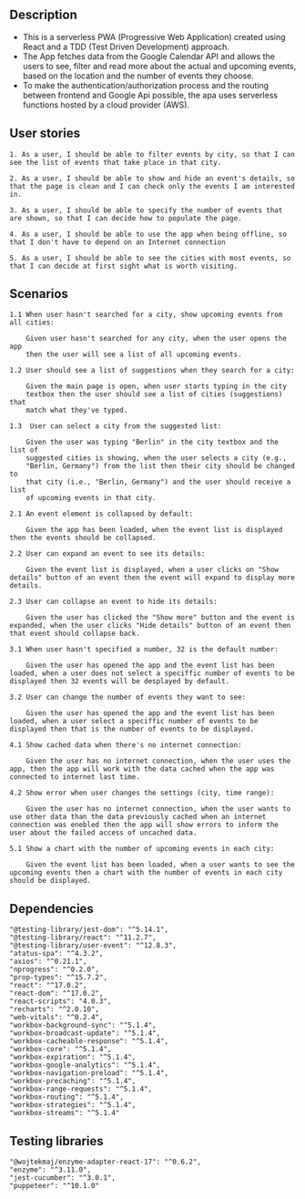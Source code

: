 ## Description
* This is a serverless PWA (Progressive Web Application) created using React and a TDD (Test Driven Development) approach.
* The App fetches data from the Google Calendar API and allows the users to see, filter and read more about the actual and upcoming events, based on the location and the number of events they choose.
* To make the authentication/authorization process and the routing between frontend and Google Api possible, the apa uses serverless functions hosted by a cloud provider (AWS).

## User stories
    1. As a user, I should be able to filter events by city, so that I can see the list of events that take place in that city.

    2. As a user, I should be able to show and hide an event's details, so that the page is clean and I can check only the events I am interested in.

    3. As a user, I should be able to specify the number of events that are shown, so that I can decide how to populate the page.

    4. As a user, I should be able to use the app when being offline, so that I don't have to depend on an Internet connection

    5. As a user, I should be able to see the cities with most events, so that I can decide at first sight what is worth visiting.

## Scenarios

    1.1 When user hasn't searched for a city, show upcoming events from all cities:

        Given user hasn't searched for any city, when the user opens the app 
        then the user will see a list of all upcoming events.

    1.2 User should see a list of suggestions when they search for a city:

        Given the main page is open, when user starts typing in the city 
        textbox then the user should see a list of cities (suggestions) that 
        match what they've typed.

    1.3  User can select a city from the suggested list:

        Given the user was typing "Berlin" in the city textbox and the list of
        suggested cities is showing, when the user selects a city (e.g., 
        "Berlin, Germany") from the list then their city should be changed to 
        that city (i.e., "Berlin, Germany") and the user should receive a list 
        of upcoming events in that city.

    2.1 An event element is collapsed by default:

        Given the app has been loaded, when the event list is displayed then the events should be collapsed.

    2.2 User can expand an event to see its details:

        Given the event list is displayed, when a user clicks on "Show details" button of an event then the event will expand to display more details.

    2.3 User can collapse an event to hide its details:

        Given the user has clicked the "Show more" button and the event is expanded, when the user clicks "Hide details" button of an event then that event should collapse back.

    3.1 When user hasn't specified a number, 32 is the default number:

        Given the user has opened the app and the event list has been loaded, when a user does not select a speciffic number of events to be displayed then 32 events will be desplayed by default.

    3.2 User can change the number of events they want to see:

        Given the user has opened the app and the event list has been loaded, when a user select a speciffic number of events to be displayed then that is the number of events to be displayed.

    4.1 Show cached data when there's no internet connection:

        Given the user has no internet connection, when the user uses the app, then the app will work with the data cached when the app was connected to internet last time.

    4.2 Show error when user changes the settings (city, time range):

        Given the user has no internet connection, when the user wants to use other data than the data previously cached when an internet connection was enebled then the app will show errors to inform the user about the failed access of uncached data.

    5.1 Show a chart with the number of upcoming events in each city:

        Given the event list has been loaded, when a user wants to see the upcoming events then a chart with the number of events in each city should be displayed.

## Dependencies
    "@testing-library/jest-dom": "^5.14.1",
    "@testing-library/react": "^11.2.7",
    "@testing-library/user-event": "^12.8.3",
    "atatus-spa": "^4.3.2",
    "axios": "^0.21.1",
    "nprogress": "^0.2.0",
    "prop-types": "^15.7.2",
    "react": "^17.0.2",
    "react-dom": "^17.0.2",
    "react-scripts": "4.0.3",
    "recharts": "^2.0.10",
    "web-vitals": "^0.2.4",
    "workbox-background-sync": "^5.1.4",
    "workbox-broadcast-update": "^5.1.4",
    "workbox-cacheable-response": "^5.1.4",
    "workbox-core": "^5.1.4",
    "workbox-expiration": "^5.1.4",
    "workbox-google-analytics": "^5.1.4",
    "workbox-navigation-preload": "^5.1.4",
    "workbox-precaching": "^5.1.4",
    "workbox-range-requests": "^5.1.4",
    "workbox-routing": "^5.1.4",
    "workbox-strategies": "^5.1.4",
    "workbox-streams": "^5.1.4"

## Testing libraries
    "@wojtekmaj/enzyme-adapter-react-17": "^0.6.2",
    "enzyme": "^3.11.0",
    "jest-cucumber": "^3.0.1",
    "puppeteer": "^10.1.0"
